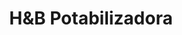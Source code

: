 ---
title: "H&B Potabilizadora"
url: /ciudad-guayana-puerto-ordaz/hyb-potabilizadora/
shop: agua
---
